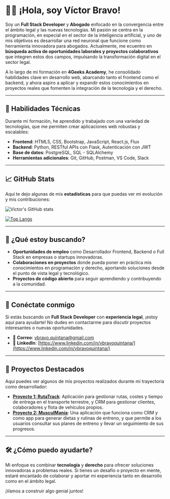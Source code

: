 # 👨‍💻 ¡Hola, soy Víctor Bravo!

Soy un **Full Stack Developer** y **Abogado** enfocado en la convergencia entre el ámbito legal y las nuevas tecnologías. Mi pasión se centra en la programación, en especial en el sector de la inteligencia artificial, y uno de mis objetivos es desarrollar una red neuronal que funcione como herramienta innovadora para abogados. Actualmente, me ecuentro en **búsqueda activa de oportunidades laborales y proyectos colaborativos** que integren estos dos campos, impulsando la transformación digital en el sector legal.

A lo largo de mi formación en **4Geeks Academy**, he consolidado habilidades clave en desarrollo web, abarcando tanto el frontend como el backend, y ahora aspiro a aplicar y expandir estos conocimientos en proyectos reales que fomenten la integración de la tecnología y el derecho.

---

## 🚀 Habilidades Técnicas

Durante mi formación, he aprendido y trabajado con una variedad de tecnologías, que me permiten crear aplicaciones web robustas y escalables:

- **Frontend**: HTML5, CSS, Bootstrap, JavaScript, React.js, Flux
- **Backend**: Python, RESTful APIs con Flask, Autenticación con JWT
- **Base de datos**: PostgreSQL, SQL - SQLAlchemy
- **Herramientas adicionales**: Git, GitHub, Postman, VS Code, Slack

---

## 📈 GitHub Stats

Aquí te dejo algunas de mis **estadísticas** para que puedas ver mi evolución y mis contribuciones:

![Victor's GitHub stats](https://github-readme-stats.vercel.app/api?username=AntaresFS&show_icons=true&hide_title=true&count_private=true&theme=radical)

[![Top Langs](https://github-readme-stats.vercel.app/api/top-langs/?username=AntaresFS&layout=compact&theme=radical)](https://github.com/anuraghazra/github-readme-stats)

---

## 🎯 ¿Qué estoy buscando?

- **Oportunidades de empleo** como Desarrollador Frontend, Backend o Full Stack en empresas o startups innovadoras.
- **Colaboraciones en proyectos** donde pueda poner en práctica mis conocimientos en programación y derecho, aportando soluciones desde el punto de vista legal y tecnológico.
- **Proyectos de código abierto** para seguir aprendiendo y contribuyendo a la comunidad.

---

## 🔗 Conéctate conmigo

Si estás buscando un **Full Stack Developer** con **experiencia legal**, ¡estoy aquí para ayudarte! No dudes en contactarme para discutir proyectos interesantes o nuevas oportunidades.

- 📧 **Correo**: [vbravo.quintana@gmail.com](mailto:vbravo.quintana@gmail.com)
- 💼 **LinkedIn**: [https://www.linkedin.com/in/vbravoquintana/](https://www.linkedin.com/in/vbravoquintana/)

---

## 📝 Proyectos Destacados

Aquí puedes ver algunos de mis proyectos realizados durante mi trayectoria como desarrollador:

- **[Proyecto 1: RutaTrack](https://rutatrack.onrender.com/)**: Aplicación para gestionar rutas, costes y tiempo de entrega en el transporte terrestre, y CRM para gestionar clientes, colaboradores y flota de vehículos propios. 
- **[Proyecto 2: MusculManía](https://github.com/AntaresFS/Musculmania)**:  Una aplicación que funciona como CRM y como app para generar dietas y rutinas de entreno, y que permite a los usuarios consultar sus planes de entreno y llevar un seguimiento de sus progresos.


---

## 🛠 ¿Cómo puedo ayudarte?

Mi enfoque es combinar **tecnología** y **derecho** para ofrecer soluciones innovadoras a problemas reales. Si tienes un desafío o proyecto en mente, estaré encantado de colaborar y aportar mi experiencia tanto en desarrollo como en el ámbito legal.

¡Vamos a construir algo genial juntos!


